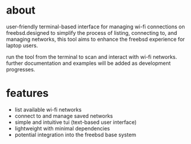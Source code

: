 # about
user-friendly terminal-based interface for managing wi-fi connections on freebsd.designed to simplify the process of listing, connecting to, and managing networks, this tool aims to enhance the freebsd experience for laptop users.

run the tool from the terminal to scan and interact with wi-fi networks. further documentation and examples will be added as development progresses.

# features
+ list available wi-fi networks
+ connect to and manage saved networks
+ simple and intuitive tui (text-based user interface)
+ lightweight with minimal dependencies
+ potential integration into the freebsd base system
